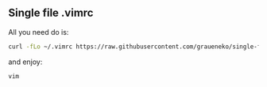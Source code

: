 ## Single file .vimrc

All you need do is:
```bash
curl -fLo ~/.vimrc https://raw.githubusercontent.com/graueneko/single-file-vimrc/master/.vimrc
```
and enjoy:
```bash
vim
```
